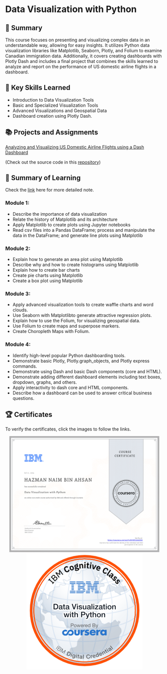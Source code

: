 # Data Visualization with Python
## 📑 Summary
This course focuses on presenting and visualizing complex data in an understandable way, allowing for easy insights. It utilizes Python data visualization libraries like Matplotlib, Seaborn, Plotly, and Folium to examine Canadian immigration data. Additionally, it covers creating dashboards with Plotly Dash and includes a final project that combines the skills learned to analyze and report on the performance of US domestic airline flights in a dashboard.

## 🔑 Key Skills Learned
- Introduction to Data Visualization Tools
- Basic and Specialized Visualization Tools
- Advanced Visualizations and Geospatial Data
- Dashboard creation using Plotly Dash.

## 📚 Projects and Assignments
[Analyzing and Visualizing US Domestic Airline Flights using a Dash Dashboard](https://interactive-us-domestic-flights-dash-demo.onrender.com/)

(Check out the source code in this [repository](https://github.com/HazmanNaim/demo-dash/tree/main))

## 📑 Summary of Learning
Check the [link](https://github.com/HazmanNaim/IBM-Data-Science-Professional-Certificate/blob/main/08.Data%20Visualization%20with%20Python/Note/README.md) here for more detailed note.
### Module 1:
- Describe the importance of data visualization
- Relate the history of Matplotlib and its architecture
- Apply Matplotlib to create plots using Jupyter notebooks
- Read csv files into a Pandas DataFrame; process and manipulate the data in the DataFrame; and generate line plots using Matplotlib

### Module 2:
- Explain how to generate an area plot using Matplotlib
- Describe why and how to create histograms using Matplotlib
- Explain how to create bar charts
- Create pie charts using Matplotlib
- Create a box plot using Matplotlib

### Module 3:
- Apply advanced visualization tools to create waffle charts and word clouds.
- Use Seaborn with Matplotlibto generate attractive regression plots.
- Explain how to use the Folium, for visualizing geospatial data.
- Use Folium to create maps and superpose markers.
- Create Choropleth Maps with Folium.

### Module 4:
- Identify high-level popular Python dashboarding tools.
- Demonstrate basic Plotly, Plotly.graph_objects, and Plotly express commands.
- Demonstrate using Dash and basic Dash components (core and HTML).
- Demonstrate adding different dashboard elements including text boxes, dropdown, graphs, and others.
- Apply interactivity to dash core and HTML components.
- Describe how a dashboard can be used to answer critical business questions.

## 🏆 Certificates 
To verify the certificates, click the images to follow the links.

<p align="middle">
  <a href="https://coursera.org/share/21ca52866107247edf82d2717a04d98c"><img src="https://github.com/HazmanNaim/IBM-Data-Science-Professional-Certificate/blob/282544193332bfc492482be34c222ac0c78d7077/08.Data%20Visualization%20with%20Python/Asset/Coursera%20KQ3RYZA6LNSE-1.png" height="370"></a>
  <a href="https://www.credly.com/go/DOErL9xInR7eIy0L1IMOrg"><img src="https://github.com/HazmanNaim/IBM-Data-Science-Professional-Certificate/blob/282544193332bfc492482be34c222ac0c78d7077/08.Data%20Visualization%20with%20Python/Asset/Data_Visual_w_Python.png" height="370"></a>
</p>
